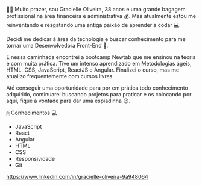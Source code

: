 🙆🏾‍ Muito prazer, sou Gracielle Oliveira, 38 anos e uma grande bagagem profissional na área financeira e administrativa 💰. Mas atualmente estou me reinventando e resgatando uma antiga paixão de aprender a codar 💻.

Decidi me dedicar á área da tecnologia e buscar conhecimento para me tornar uma Desenvolvedora Front-End 🚀.

E nessa caminhada encontrei a bootcamp Newtab que me ensinou na teoria e com muita prática. Tive um intenso aprendizado em Metodologias ágeis, HTML, CSS, JavaScript, ReactJS e
Angular. Finalizei o curso, mas me atualizo frequentemente com cursos livres.

Até conseguir uma oportunidade para por em prática todo conhecimento adquirido, continuarei buscando projetos para praticar e os colocando por aqui, fique á vontade para dar uma espiadinha 😉.


🖱 Conhecimentos 💻

- JavaScript
- React
- Angular
- HTML
- CSS
- Responsividade
- Git

https://www.linkedin.com/in/gracielle-oliveira-9a948064
